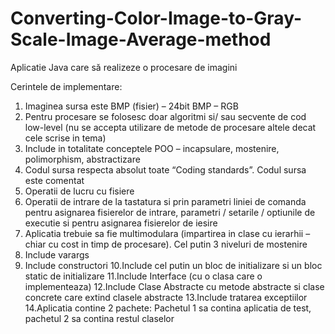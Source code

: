 # Converting-Color-Image-to-Gray-Scale-Image-Average-method
Aplicatie Java care să realizeze o procesare de imagini

Cerintele de implementare:
1. Imaginea sursa este BMP (fisier) – 24bit BMP – RGB
2. Pentru procesare se folosesc doar algoritmi si/ sau secvente de cod low-level (nu se
accepta utilizare de metode de procesare altele decat cele scrise in tema)
3. Include in totalitate conceptele POO – incapsulare, mostenire, polimorphism,
abstractizare
4. Codul sursa respecta absolut toate “Coding standards”. Codul sursa este comentat
5. Operatii de lucru cu fisiere
6. Operatii de intrare de la tastatura si prin parametri liniei de comanda pentru asignarea
fisierelor de intrare, parametri / setarile / optiunile de executie si pentru asignarea
fisierelor de iesire
7. Aplicatia trebuie sa fie multimodulara (impartirea in clase cu ierarhii – chiar cu cost in
timp de procesare). Cel putin 3 niveluri de mostenire
8. Include varargs
9. Include constructori
10.Include cel putin un bloc de initializare si un bloc static de initializare
11.Include Interface (cu o clasa care o implementeaza)
12.Include Clase Abstracte cu metode abstracte si clase concrete care extind clasele
abstracte
13.Include tratarea exceptiilor
14.Aplicatia contine 2 pachete: Pachetul 1 sa contina aplicatia de test, pachetul 2 sa
contina restul claselor
